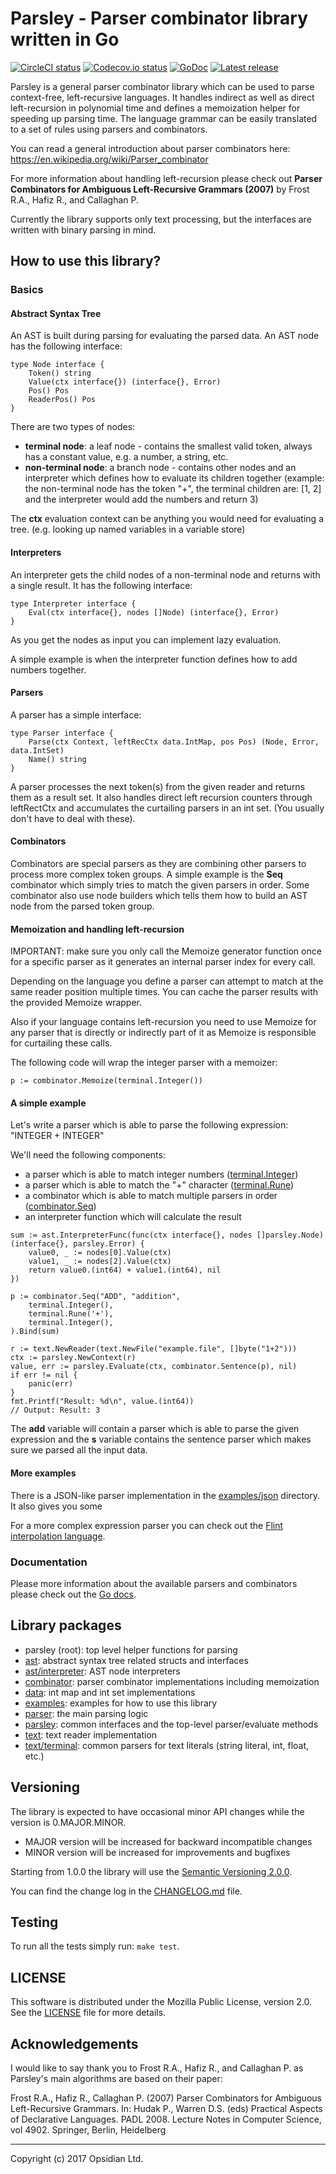# Parsley - Parser combinator library written in Go

[![CircleCI status](https://circleci.com/gh/opsidian/parsley.svg?style=shield&circle-token=c42cce0e1ae1496645d1d6dc640d86a9e6de808d)](https://circleci.com/gh/opsidian/parsley) [![Codecov.io status](https://codecov.io/gh/opsidian/parsley/branch/master/graph/badge.svg)](https://codecov.io/gh/opsidian/parsley) [![GoDoc](https://godoc.org/github.com/opsidian/parsley?status.svg)](https://godoc.org/github.com/opsidian/parsley) [![Latest release](https://img.shields.io/github/release/opsidian/parsley.svg)](https://github.com/opsidian/parsley/releases/latest)

Parsley is a general parser combinator library which can be used to parse context-free, left-recursive languages. It handles indirect as well as direct left-recursion in polynomial time and defines a memoization helper for speeding up parsing time. The language grammar can be easily translated to a set of rules using parsers and combinators.

You can read a general introduction about parser combinators here: https://en.wikipedia.org/wiki/Parser_combinator

For more information about handling left-recursion please check out **Parser Combinators for Ambiguous Left-Recursive Grammars (2007)** by Frost R.A., Hafiz R., and Callaghan P.

Currently the library supports only text processing, but the interfaces are written with binary parsing in mind.

## How to use this library?

### Basics

#### Abstract Syntax Tree

An AST is built during parsing for evaluating the parsed data. An AST node has the following interface:

```
type Node interface {
	Token() string
	Value(ctx interface{}) (interface{}, Error)
	Pos() Pos
	ReaderPos() Pos
}
```

There are two types of nodes:

- **terminal node**: a leaf node - contains the smallest valid token, always has a constant value, e.g. a number, a string, etc.
- **non-terminal node**: a branch node - contains other nodes and an interpreter which defines how to evaluate its children together (example: the non-terminal node has the token "+", the terminal children are: [1, 2] and the interpreter would add the numbers and return 3)

The **ctx** evaluation context can be anything you would need for evaluating a tree. (e.g. looking up named variables in a variable store)

#### Interpreters

An interpreter gets the child nodes of a non-terminal node and returns with a single result. It has the following interface:

```
type Interpreter interface {
	Eval(ctx interface{}, nodes []Node) (interface{}, Error)
}
```

As you get the nodes as input you can implement lazy evaluation.

A simple example is when the interpreter function defines how to add numbers together.

#### Parsers

A parser has a simple interface:

```
type Parser interface {
	Parse(ctx Context, leftRecCtx data.IntMap, pos Pos) (Node, Error, data.IntSet)
	Name() string
}
```

A parser processes the next token(s) from the given reader and returns them as a result set. It also handles direct left recursion counters through leftRectCtx and accumulates the curtailing parsers in an int set. (You usually don't have to deal with these).

#### Combinators

Combinators are special parsers as they are combining other parsers to process more complex token groups. A simple example is the **Seq** combinator which simply tries to match the given parsers in order. Some combinator also use node builders which tells them how to build an AST node from the parsed token group.

#### Memoization and handling left-recursion

IMPORTANT: make sure you only call the Memoize generator function once for a specific parser as it generates an internal parser index for every call.

Depending on the language you define a parser can attempt to match at the same reader position multiple times. You can cache the parser results with the provided Memoize wrapper.

Also if your language contains left-recursion you need to use Memoize for any parser that is directly or indirectly part of it as Memoize is responsible for curtailing these calls.

The following code will wrap the integer parser with a memoizer:

```
p := combinator.Memoize(terminal.Integer())
```

#### A simple example

Let's write a parser which is able to parse the following expression: "INTEGER + INTEGER"

We'll need the following components:

- a parser which is able to match integer numbers ([terminal.Integer](text/terminal/integer.go))
- a parser which is able to match the "+" character ([terminal.Rune](text/terminal/rune.go))
- a combinator which is able to match multiple parsers in order ([combinator.Seq](combinator/seq.go))
- an interpreter function which will calculate the result

```
sum := ast.InterpreterFunc(func(ctx interface{}, nodes []parsley.Node) (interface{}, parsley.Error) {
	value0, _ := nodes[0].Value(ctx)
	value1, _ := nodes[2].Value(ctx)
	return value0.(int64) + value1.(int64), nil
})

p := combinator.Seq("ADD", "addition",
	terminal.Integer(),
	terminal.Rune('+'),
	terminal.Integer(),
).Bind(sum)

r := text.NewReader(text.NewFile("example.file", []byte("1+2")))
ctx := parsley.NewContext(r)
value, err := parsley.Evaluate(ctx, combinator.Sentence(p), nil)
if err != nil {
	panic(err)
}
fmt.Printf("Result: %d\n", value.(int64))
// Output: Result: 3
```

The **add** variable will contain a parser which is able to parse the given expression and the **s** variable contains the sentence parser which makes sure we parsed all the input data.

#### More examples

There is a JSON-like parser implementation in the [examples/json](examples/json) directory. It also gives you some

For a more complex expression parser you can check out the [Flint interpolation language](https://github.com/opsidian/flint).

### Documentation

Please more information about the available parsers and combinators please check out the [Go docs](https://godoc.org/github.com/opsidian/parsley).

## Library packages

- parsley (root): top level helper functions for parsing
- [ast](ast): abstract syntax tree related structs and interfaces
- [ast/interpreter](ast/interpreter): AST node interpreters
- [combinator](combinator): parser combinator implementations including memoization
- [data](data): int map and int set implementations
- [examples](examples): examples for how to use this library
- [parser](parser): the main parsing logic
- [parsley](parsley): common interfaces and the top-level parser/evaluate methods
- [text](text): text reader implementation
- [text/terminal](text/terminal): common parsers for text literals (string literal, int, float, etc.)

## Versioning

The library is expected to have occasional minor API changes while the version is 0.MAJOR.MINOR.

- MAJOR version will be increased for backward incompatible changes
- MINOR version will be increased for improvements and bugfixes

Starting from 1.0.0 the library will use the [Semantic Versioning 2.0.0](http://semver.org/spec/v2.0.0.html).

You can find the change log in the [CHANGELOG.md](CHANGELOG.md) file.

## Testing

To run all the tests simply run: `make test`.

## LICENSE

This software is distributed under the Mozilla Public License, version 2.0. See the [LICENSE](LICENSE) file for more details.

## Acknowledgements

I would like to say thank you to Frost R.A., Hafiz R., and Callaghan P. as Parsley's main algorithms are based on their paper:

Frost R.A., Hafiz R., Callaghan P. (2007) Parser Combinators for Ambiguous Left-Recursive Grammars. In: Hudak P., Warren D.S. (eds) Practical Aspects of Declarative Languages. PADL 2008. Lecture Notes in Computer Science, vol 4902. Springer, Berlin, Heidelberg

---

Copyright (c) 2017 Opsidian Ltd.
